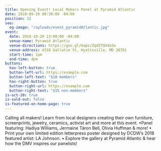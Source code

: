 ```yaml
---
title: Opening Event! Local Makers Panel at Pyramid Atlantic
date: 2018-09-26 00:38:00 -04:00
position: 12
seo:
  og-image: "/uploads/event_pyramidAtlantic.jpg"
event:
  date: 2018-10-20 13:00:00 -04:00
  venue-name: Pyramid Atlantic
  venue-directions: https://goo.gl/maps/Zqd2TQU4o2w
  venue-address: 4318 Gallatin St, Hyattsville, MD 20781
  start-time: 1pm
  end-time: 4pm
buttons:
  has-left-button: true
  button-left-url: https://example.com
  button-left-text: "$10 members"
  has-right-button: true
  button-right-url: https://example.com
  button-right-text: "$15 non-members"
is-oct-20: true
is-sold-out: false
is-featured-on-home-page: true
---
```


Calling all makers! Learn from local designers creating their own furniture, screenprints, jewelry, ceramics, activist art and more at this event.
•Panel featuring: Hadiya Williams, Jermaine Táron Bell, Olivia Huffman & more!
• Print your own limited edition letterpress poster designed by DCDW’s 2018 featured artist: LA Johnson.
• Explore the gallery at Pyramid Atlantic & hear how the DMV inspires our panelists!
